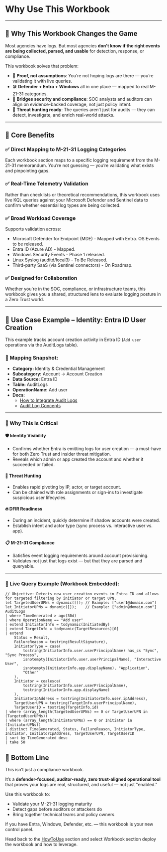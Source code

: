 # Why Use This Workbook

---

## 🚀 Why This Workbook Changes the Game

Most agencies have logs. But most agencies **don't know if the right events are being collected, parsed, and usable** for detection, response, or compliance.

This workbook solves that problem:

- 🔎 **Proof, not assumptions**: You’re not hoping logs are there — you’re validating it with live queries.
- 🛠️ **Defender + Entra + Windows** all in one place — mapped to real M-21-31 categories.
- 🤝 **Bridges security and compliance**: SOC analysts and auditors can align on evidence-backed coverage, not just policy intent.
- 🎯 **Threat hunting ready**: The queries aren’t just for audits — they can detect, investigate, and enrich real-world attacks.

---

## 📌 Core Benefits

### ✅ Direct Mapping to M-21-31 Logging Categories
Each workbook section maps to a specific logging requirement from the M-21-31 memorandum. You’re not guessing — you’re validating what exists and pinpointing gaps.

### ✅ Real-Time Telemetry Validation
Rather than checklists or theoretical recommendations, this workbook uses live KQL queries against your Microsoft Defender and Sentinel data to confirm whether essential log types are being collected.

### ✅ Broad Workload Coverage
Supports validation across:
- Microsoft Defender for Endpoint (MDE) - Mapped with Entra. OS Events to be released.
- Entra ID (Azure AD) - Mapped. 
- Windows Security Events - Phase 1 released. 
- Linux Syslog (auditd/local3) - To Be Released.
- Third-party SaaS (via Sentinel connectors) - On Roadmap. 

### ✅ Designed for Collaboration
Whether you're in the SOC, compliance, or infrastructure teams, this workbook gives you a shared, structured lens to evaluate logging posture in a Zero Trust world.

---

## 🎯 Use Case Example – Identity: Entra ID User Creation

This example tracks account creation activity in Entra ID (`Add user` operations via the AuditLogs table).

### 📂 Mapping Snapshot:
- **Category:** Identity & Credential Management  
- **Subcategory:** Account → Account Creation  
- **Data Source:** Entra ID  
- **Table:** AuditLogs  
- **OperationName:** Add user  
- **Docs:**  
  - [How to Integrate Audit Logs](https://learn.microsoft.com/en-us/entra/identity/monitoring-health/howto-integrate-activity-logs-with-azure-monitor-logs)  
  - [Audit Log Concepts](https://learn.microsoft.com/en-us/entra/identity/monitoring-health/concept-audit-logs)

---

### 🔐 Why This Is Critical

#### 🛡 Identity Visibility
- Confirms whether Entra is emitting logs for user creation — a must-have for both Zero Trust and insider threat mitigation.
- Reveals which admin or app created the account and whether it succeeded or failed.

#### 🔎 Threat Hunting
- Enables rapid pivoting by IP, actor, or target account.
- Can be chained with role assignments or sign-ins to investigate suspicious user lifecycles.

#### 🔥 DFIR Readiness
- During an incident, quickly determine if shadow accounts were created.
- Establish intent and actor type (sync process vs. interactive user vs. app).

#### 📋 M-21-31 Compliance
- Satisfies event logging requirements around account provisioning.
- Validates not just that logs exist — but that they are parsed and queryable.

---

### 🧠 Live Query Example (Workbook Embedded):

```kql
// Objective: Detects new user creation events in Entra ID and allows for targeted filtering by initiator or target UPN.
let TargetedUserUPNs = dynamic([]); // Example: ["user1@domain.com"]
let InitiatorUPNs = dynamic([]);    // Example: ["admin@domain.com"]
AuditLogs
| where TimeGenerated > ago(30d)
| where OperationName == "Add user"
| extend InitiatorInfo = todynamic(InitiatedBy)
| extend TargetInfo = todynamic(TargetResources)[0]
| extend
    Status = Result,
    FailureReason = tostring(ResultSignature),
    InitiatorType = case(
        tostring(InitiatorInfo.user.userPrincipalName) has_cs "Sync", "Sync Process",
        isnotempty(InitiatorInfo.user.userPrincipalName), "Interactive User",
        isnotempty(InitiatorInfo.app.displayName), "Application",
        "Other"
    ),
    Initiator = coalesce(
        tostring(InitiatorInfo.user.userPrincipalName),
        tostring(InitiatorInfo.app.displayName)
    ),
    InitiatorIpAddress = tostring(InitiatorInfo.user.ipAddress),
    TargetUserUPN = tostring(TargetInfo.userPrincipalName),
    TargetUserID = tostring(TargetInfo.id)
| where (array_length(TargetedUserUPNs) == 0 or TargetUserUPN in (TargetedUserUPNs))
| where (array_length(InitiatorUPNs) == 0 or Initiator in (InitiatorUPNs))
| distinct TimeGenerated, Status, FailureReason, InitiatorType, Initiator, InitiatorIpAddress, TargetUserUPN, TargetUserID
| sort by TimeGenerated desc
| take 50
```
## 🧠 Bottom Line

This isn’t just a compliance workbook.

It’s a **defender-focused, auditor-ready, zero trust-aligned operational tool** that proves your logs are real, structured, and useful — not just "enabled."

Use this workbook to:
- Validate your M-21-31 logging maturity
- Detect gaps before auditors or attackers do
- Bring together technical teams and policy owners

If you have Entra, Windows, Defender, etc. — this workbook is your new control panel.

Head back to the [HowToUse](https://github.com/Cyberlorians/M-21-31/blob/main/HowToUse.md) section and select Workbook section deploy the workbook and how to leverage.
